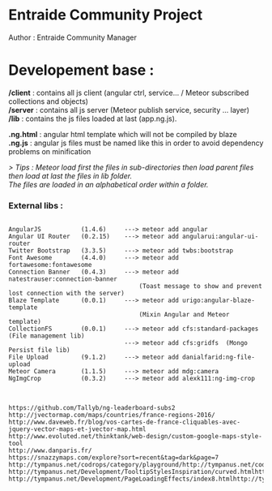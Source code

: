 # Entraide Community Project

Author : Entraide Community Manager

# Developement base :

**/client** : contains all js client (angular ctrl, service... / Meteor subscribed collections and objects)<br>
**/server** : contains all js server (Meteor publish service, security ... layer)<br>
**/lib**    : contains the js files loaded at last (app.ng.js).<br>

**.ng.html** : angular html template which will not be compiled by blaze <br>
**.ng.js**   : angular js files must be named like this in order to avoid dependency problems on minification


<em>
> Tips : Meteor load first the files in sub-directories then load parent files then load at last the files in lib folder. <br>
The files are loaded in an alphabetical order within a folder.
</em>


### External libs :
<pre>
<code>
AngularJS           (1.4.6)     ---> meteor add angular
Angular UI Router   (0.2.15)    ---> meteor add angularui:angular-ui-router
Twitter Bootstrap   (3.3.5)     ---> meteor add twbs:bootstrap
Font Awesome        (4.4.0)     ---> meteor add fortawesome:fontawesome
Connection Banner   (0.4.3)     ---> meteor add natestrauser:connection-banner      
                                    (Toast message to show and prevent lost connection with the server)
Blaze Template      (0.0.1)  	---> meteor add urigo:angular-blaze-template       
                                    (Mixin Angular and Meteor template)
CollectionFS        (0.0.1)  	---> meteor add cfs:standard-packages  (File management lib)
                            	---> meteor add cfs:gridfs  (Mongo Persist file lib)
File Upload         (9.1.2)  	---> meteor add danialfarid:ng-file-upload
Meteor Camera       (1.1.5)  	---> meteor add mdg:camera
NgImgCrop           (0.3.2)  	---> meteor add alexk111:ng-img-crop
</code>
</pre>


<pre><code>
https://github.com/Tallyb/ng-leaderboard-subs2
http://jvectormap.com/maps/countries/france-regions-2016/
http://www.daveweb.fr/blog/vos-cartes-de-france-cliquables-avec-jquery-vector-maps-et-jvector-map.html
http://www.evoluted.net/thinktank/web-design/custom-google-maps-style-tool
http://www.danparis.fr/
https://snazzymaps.com/explore?sort=recent&tag=dark&page=7
http://tympanus.net/codrops/category/playground/http://tympanus.net/codrops/category/playground/
http://tympanus.net/Development/TooltipStylesInspiration/curved.htmlhttp://tympanus.net/Development/TooltipStylesInspiration/curved.html
http://tympanus.net/Development/PageLoadingEffects/index8.htmlhttp://tympanus.net/Development/PageLoadingEffects/index8.htmlhttp://tympanus.net/Development/PageLoadingEffects/index8.html

</pre></code>
